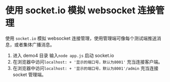 # 使用 socket.io 模拟 websocket 连接管理

使用 `socket.io` 模拟 websocket 连接管理，使用管理端可像每个测试端推送消息，或者集体广播消息。

1. 进入 demo4 目录 输入`node app.js` 启动 socket.io
1. 在浏览器中访问`localhost: + '显示的端口号，默认为8001'` 充当连接客户端。
1. 在浏览器中访问`localhost: + '显示的端口号，默认为8001'/admin` 充当连接 socket 管理端。
